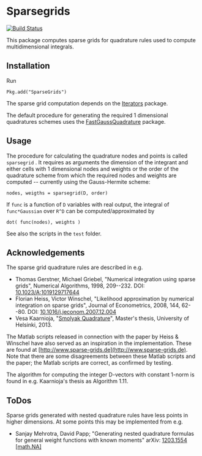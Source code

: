 # Sparsegrids

[![Build Status](https://travis-ci.org/robertdj/WaveletGLG.jl.svg?branch=master)](https://travis-ci.org/robertdj/SparseGrid.jl)

This package computes sparse grids for quadrature rules used to compute multidimensional integrals.


## Installation ##

Run 

	Pkg.add("SparseGrids")

The sparse grid computation depends on the [Iterators](https://github.com/JuliaLang/Iterators.jl) package.

The default procedure for generating the required 1 dimensional quadratures schemes uses the [FastGaussQuadrature](https://github.com/ajt60gaibb/FastGaussQuadrature.jl) package.


## Usage ##

The procedure for calculating the quadrature nodes and points is called `sparsegrid` .
It requires as arguments the dimension of the integrant and either cells with 1 dimensional nodes and weights or the order of the quadrature scheme from which the required nodes and weights are computed -- currently using the Gauss-Hermite scheme:

	nodes, weigths = sparsegrid(D, order)

If `func` is a function of `D` variables with real output, the integral of `func*Gaussian` over `R^D` can be computed/approximated by

	dot( func(nodes), weights )

See also the scripts in the `test` folder.


## Acknowledgements ##

The sparse grid quadrature rules are described in e.g.

* Thomas Gerstner, Michael Griebel, "Numerical integration using sparse grids", Numerical Algorithms, 1998, 209--232.
DOI: [10.1023/A:1019129717644](http://dx.doi.org/10.1023/A:1019129717644)
* Florian Heiss, Victor Winschel, "Likelihood approximation by numerical integration on sparse grids", Journal of Econometrics, 2008, 144, 62--80.
DOI: [10.1016/j.jeconom.2007.12.004](http://dx.doi.org/10.1016/j.jeconom.2007.12.004)
* Vesa Kaarnioja, "[Smolyak Quadrature](http://hdl.handle.net/10138/40159)", Master's thesis, University of Helsinki, 2013.

The Matlab scripts released in connection with the paper by Heiss & Winschel have also served as an inspiration in the implementation. 
These are found at [http://www.sparse-grids.de](http://www.sparse-grids.de).
Note that there are some disagreements between these Matlab scripts and the paper; the Matlab scripts are correct, as confirmed by testing.

The algorithm for computing the integer D-vectors with constant 1-norm is found in e.g. Kaarnioja's thesis as Algorithm 1.11.


## ToDos ##

Sparse grids generated with nested quadrature rules have less points in higher dimensions. 
At some points this may be implemented from e.g.

* Sanjay Mehrotra, David Papp; "Generating nested quadrature formulas for general weight functions with known moments"
arXiv: [1203.1554 [math.NA]](http://arxiv.org/abs/1203.1554v1)

